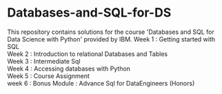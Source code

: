 # Databases-and-SQL-for-DS
This repository contains solutions for the course 'Databases and SQL for Data Science with Python' provided by IBM.
Week 1 : Getting started with SQL <br>
Week 2 : Introduction to relational Databases and Tables<br>
Week 3 : Intermediate Sql<br>
Week 4 : Accessing databases with Python<br>
Week 5 : Course Assignment<br>
week 6 : Bonus Module : Advance Sql for DataEngineers (Honors)<br>
